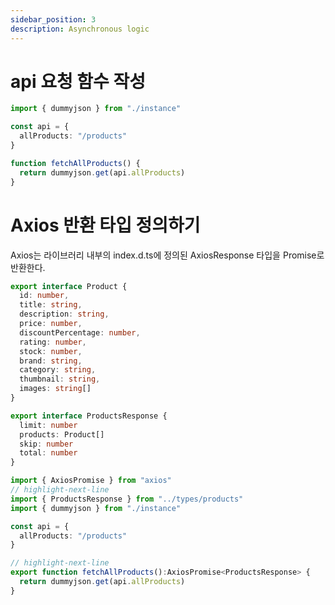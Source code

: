 ```yaml
---
sidebar_position: 3
description: Asynchronous logic
---
```


# api 요청 함수 작성

```ts title="/src/api/products.ts"
import { dummyjson } from "./instance"

const api = {
  allProducts: "/products"
}

function fetchAllProducts() {
  return dummyjson.get(api.allProducts)
}
```

# Axios 반환 타입 정의하기
Axios는 라이브러리 내부의 index.d.ts에 정의된 AxiosResponse 타입을 Promise로 반환한다.

```ts title="/src/types/products.ts"
export interface Product {
  id: number,
  title: string,
  description: string,
  price: number,
  discountPercentage: number,
  rating: number,
  stock: number,
  brand: string,
  category: string,
  thumbnail: string,
  images: string[]
}

export interface ProductsResponse {
  limit: number
  products: Product[]
  skip: number
  total: number
}
```

```ts title="/src/api/products.ts"
import { AxiosPromise } from "axios"
// highlight-next-line
import { ProductsResponse } from "../types/products"
import { dummyjson } from "./instance"

const api = {
  allProducts: "/products"
}

// highlight-next-line
export function fetchAllProducts():AxiosPromise<ProductsResponse> {
  return dummyjson.get(api.allProducts)
}
```